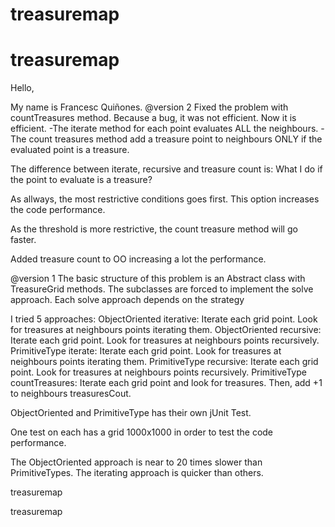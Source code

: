 treasuremap
===========

treasuremap
===========

Hello, 

My name is Francesc Quiñones.
@version 2
Fixed the problem with countTreasures method. Because a bug, it was not efficient. Now it is efficient.
-The iterate method for each point evaluates ALL the neighbours.
-The count treasures method add a treasure point to neighbours ONLY if the evaluated point is a treasure.

The difference between iterate, recursive and treasure count is: What I do if the point to evaluate is a treasure?

As allways, the most restrictive conditions goes first. This option increases the code performance.

As the threshold is more restrictive, the count treasure method will go faster.

Added treasure count to OO increasing a lot the performance.

@version 1
The basic structure of this problem is an Abstract class with TreasureGrid methods.
The subclasses are forced to implement the solve approach. Each solve approach depends on the strategy

I tried 5 approaches:
ObjectOriented iterative: Iterate each grid point. Look for treasures at neighbours points iterating them.
ObjectOriented recursive: Iterate each grid point. Look for treasures at neighbours points recursively.
PrimitiveType iterate: Iterate each grid point. Look for treasures at neighbours points iterating them.
PrimitiveType recursive: Iterate each grid point. Look for treasures at neighbours points recursively.
PrimitiveType countTreasures: Iterate each grid point and look for treasures. Then, add +1 to neighbours treasuresCout.

ObjectOriented and PrimitiveType has their own jUnit Test. 

One test on each has a grid 1000x1000 in order to test the code performance.

The ObjectOriented approach is near to 20 times slower than PrimitiveTypes. 
The iterating approach is quicker than others.

treasuremap

treasuremap